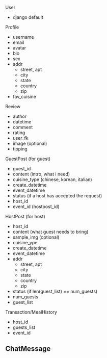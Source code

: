User
  - django default

Profile
  - username
  - email
  - avatar
  - bio
  - sex
  - addr
    + street, apt
    + city
    + state
    + country
    + zip
  - fav_cuisine

Review
  - author
  - datetime
  - comment
  - rating
  - user_fk
  - image (optional)
  - tipping

GuestPost (for guest)
  - guest_id
  - content      (intro, what i need)
  - cuisine_type (chinese, korean, italian)
  - create_datetime
  - event_datetime
  - status       (if a host has accepted the request)
  - host_id
  - event_id     (hostpost_id)

HostPost (for host)
  - host_id
  - content    (what guest needs to bring)
  - sample_img (optional)
  - cuisine_ype
  - create_datetime
  - event_datetime
  - addr
    + street, apt
    + city
    + state
    + country
    + zip
  - status     (if len(guest_list) == num_guests)
  - num_guests
  - guest_list

Transaction/MealHistory
  - host_id
  - guests_list
  - event_id

ChatMessage
  - 